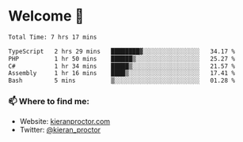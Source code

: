 # Welcome 🦘

<!--START_SECTION:waka-->

```txt
Total Time: 7 hrs 17 mins

TypeScript   2 hrs 29 mins   ████████▓░░░░░░░░░░░░░░░░   34.17 %
PHP          1 hr 50 mins    ██████▒░░░░░░░░░░░░░░░░░░   25.27 %
C#           1 hr 34 mins    █████▒░░░░░░░░░░░░░░░░░░░   21.57 %
Assembly     1 hr 16 mins    ████▒░░░░░░░░░░░░░░░░░░░░   17.41 %
Bash         5 mins          ▒░░░░░░░░░░░░░░░░░░░░░░░░   01.28 %
```

<!--END_SECTION:waka-->

### 📫 Where to find me:

-   Website: [kieranproctor.com](https://kieranproctor.com/)
-   Twitter: [@kieran_proctor](https://twitter.com/kieran_proctor)
